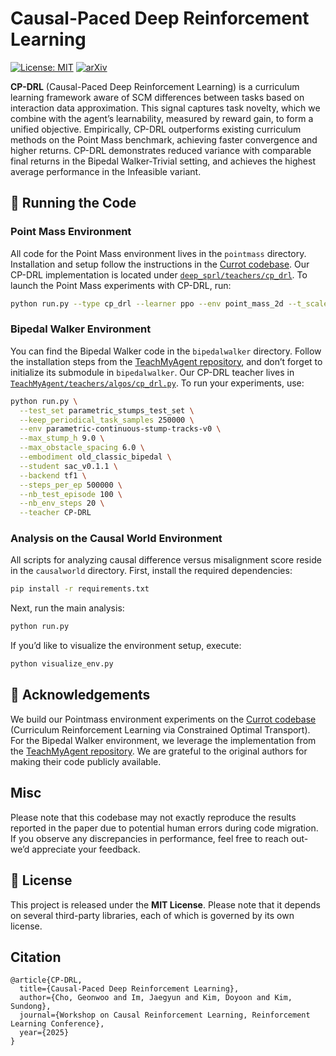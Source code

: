 # Causal-Paced Deep Reinforcement Learning

[![License: MIT](https://img.shields.io/badge/License-MIT-yellow.svg)](https://opensource.org/licenses/MIT)
[![arXiv](https://img.shields.io/badge/arXiv-2507.02910-b31b1b.svg)](https://arxiv.org/abs/2507.02910)

**CP-DRL** (Causal-Paced Deep Reinforcement Learning) is a curriculum learning framework aware of SCM differences between tasks based on interaction data approximation. This signal captures task novelty, which we combine with the agent’s learnability, measured by reward gain, to form a unified objective. Empirically, CP-DRL outperforms existing curriculum methods on the Point Mass benchmark, achieving faster convergence and higher returns. CP-DRL demonstrates reduced variance with comparable final returns in the Bipedal Walker-Trivial setting, and achieves the highest average performance in the Infeasible variant.

## 🚀 Running the Code

### Point Mass Environment

All code for the Point Mass environment lives in the `pointmass` directory. Installation and setup follow the instructions in the [Currot codebase](https://github.com/psclklnk/currot/tree/main). Our CP-DRL implementation is located under [`deep_sprl/teachers/cp_drl`](https://github.com/Cho-Geonwoo/CP-DRL/tree/main/pointmass/deep_sprl/teachers/cp_drl). To launch the Point Mass experiments with CP-DRL, run:

```bash
python run.py --type cp_drl --learner ppo --env point_mass_2d --t_scale 10
```

### Bipedal Walker Environment

You can find the Bipedal Walker code in the `bipedalwalker` directory. Follow the installation steps from the [TeachMyAgent repository](https://github.com/flowersteam/TeachMyAgent), and don’t forget to initialize its submodule in `bipedalwalker`. Our CP-DRL teacher lives in [`TeachMyAgent/teachers/algos/cp_drl.py`](https://github.com/Cho-Geonwoo/CP-DRL/blob/main/bipedalwalker/TeachMyAgent/teachers/algos/cp_drl.py). To run your experiments, use:

```bash
python run.py \
  --test_set parametric_stumps_test_set \
  --keep_periodical_task_samples 250000 \
  --env parametric-continuous-stump-tracks-v0 \
  --max_stump_h 9.0 \
  --max_obstacle_spacing 6.0 \
  --embodiment old_classic_bipedal \
  --student sac_v0.1.1 \
  --backend tf1 \
  --steps_per_ep 500000 \
  --nb_test_episode 100 \
  --nb_env_steps 20 \
  --teacher CP-DRL
```

### Analysis on the Causal World Environment

All scripts for analyzing causal difference versus misalignment score reside in the `causalworld` directory. First, install the required dependencies:

```bash
pip install -r requirements.txt
```

Next, run the main analysis:

```bash
python run.py
```

If you’d like to visualize the environment setup, execute:

```bash
python visualize_env.py
```

## 🤝 Acknowledgements

We build our Pointmass environment experiments on the [Currot codebase](https://github.com/psclklnk/currot/tree/main) (Curriculum Reinforcement Learning via Constrained Optimal Transport). For the Bipedal Walker environment, we leverage the implementation from the [TeachMyAgent repository](https://github.com/flowersteam/TeachMyAgent). We are grateful to the original authors for making their code publicly available.

## Misc

Please note that this codebase may not exactly reproduce the results reported in the paper due to potential human errors during code migration. If you observe any discrepancies in performance, feel free to reach out-we’d appreciate your feedback.

## 📄 License

This project is released under the **MIT License**. Please note that it depends on several third-party libraries, each of which is governed by its own license.

## Citation

```
@article{CP-DRL,
  title={Causal-Paced Deep Reinforcement Learning},
  author={Cho, Geonwoo and Im, Jaegyun and Kim, Doyoon and Kim, Sundong},
  journal={Workshop on Causal Reinforcement Learning, Reinforcement Learning Conference},
  year={2025}
}
```
